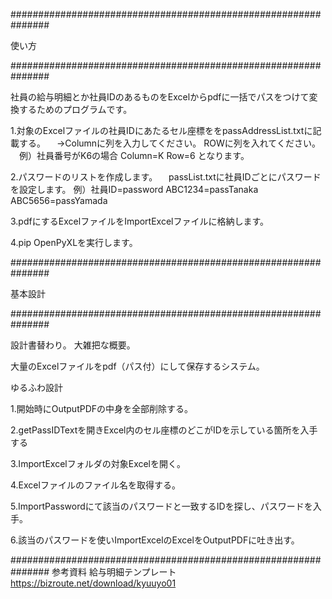 ###############################################################

使い方

###############################################################

社員の給与明細とか社員IDのあるものをExcelからpdfに一括でパスをつけて変換するためのプログラムです。

1.対象のExcelファイルの社員IDにあたるセル座標ををpassAddressList.txtに記載する。
　→Columnに列を入力してください。 ROWに列を入れてください。
　例）社員番号がK6の場合
  Column=K
  Row=6
  となります。

2.パスワードのリストを作成します。
　passList.txtに社員IDごとにパスワードを設定します。
  例）社員ID=password
      ABC1234=passTanaka
      ABC5656=passYamada

3.pdfにするExcelファイルをImportExcelファイルに格納します。

4.pip OpenPyXLを実行します。


###############################################################

基本設計

###############################################################

設計書替わり。
大雑把な概要。

大量のExcelファイルをpdf（パス付）にして保存するシステム。


ゆるふわ設計


1.開始時にOutputPDFの中身を全部削除する。

2.getPassIDTextを開きExcel内のセル座標のどこがIDを示している箇所を入手する

3.ImportExcelフォルダの対象Excelを開く。

4.Excelファイルのファイル名を取得する。

5.ImportPasswordにて該当のパスワードと一致するIDを探し、パスワードを入手。

6.該当のパスワードを使いImportExcelのExcelをOutputPDFに吐き出す。


###############################################################
参考資料
給与明細テンプレート
https://bizroute.net/download/kyuuyo01

